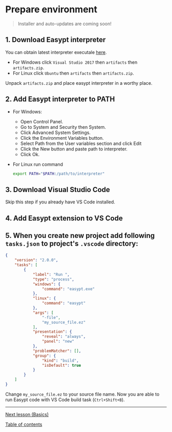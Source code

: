 # Prepare environment

> Installer and auto-updates are coming soon!

## 1. Download Easypt interpreter

You can obtain latest interpreter executale [here](https://ci.appveyor.com/project/Antollo/easypt). 

- For Windows click `Visual Studio 2017` then `artifacts` then `artifacts.zip`.
- For Linux click `Ubuntu` then `artifacts` then `artifacts.zip`.

Unpack `artifacts.zip` and place easypt interpreter in a worthy place.

## 2. Add Easypt interpreter to PATH

- For Windows:

  - Open Control Panel.
  - Go to System and Security then System.
  - Click Advanced System Settings.
  - Click the Environment Variables button.
  - Select Path from the User variables section and click Edit
  - Click the New button and paste path to interpreter.
  - Click Ok.


- For Linux run command

  ```bash
  export PATH="$PATH:/path/to/interpreter"
  ```

## 3. Download Visual Studio Code

Skip this step if you already have VS Code installed.

## 4. Add Easypt extension to VS Code

## 5. When you create new project add following `tasks.json` to project's `.vscode` directory:

```json
{
    "version": "2.0.0",
    "tasks": [
        {
            "label": "Run ",
            "type": "process",
            "windows": {
                "command": "easypt.exe"
            },
            "linux": {
                "command": "easypt"
            },
            "args": [
                "-file",
                "my_source_file.ez"
            ],
            "presentation": {
                "reveal": "always",
                "panel": "new"
            },
            "problemMatcher": [],
            "group": {
                "kind": "build",
                "isDefault": true
            }
        }
    ]
}
```

Change `my_source_file.ez` to your source file name. Now you are able to run Easypt code with VS Code build task (`Ctrl+Shift+B`).

---

[Next lesson (Basics)](basics.md)

[Table of contents](tutorial.md)
